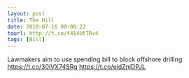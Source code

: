 ```yaml
---
layout: post
title: The Hill
date: 2018-07-16 00:00:22
tourl: http://t.co/t414UtTRv4
tags: [Bill]
---
```

Lawmakers aim to use spending bill to block offshore drilling https://t.co/30iVX74SRg https://t.co/eidZnjDPJL